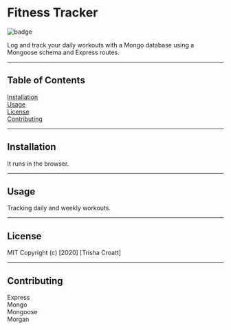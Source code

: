 # Fitness Tracker
    
![badge](https://img.shields.io/badge/license--green)

Log and track your daily workouts with a Mongo database using a Mongoose schema and Express routes.

---

## Table of Contents
[Installation](#installation)\
[Usage](#usage)\
[License](#license)\
[Contributing](#contributing)

---

## Installation
It runs in the browser.

---

## Usage
Tracking daily and weekly workouts.

---

## License

MIT Copyright (c) [2020] [Trisha Croatt]

---

## Contributing
Express\
Mongo\
Mongoose\
Morgan